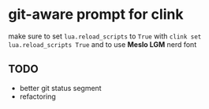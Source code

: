 # git-aware prompt for clink
make sure to set `lua.reload_scripts` to `True` with `clink set lua.reload_scripts True` and to use **Meslo LGM** nerd font
## TODO
* better git status segment
* refactoring
